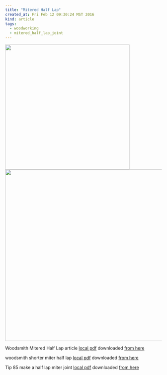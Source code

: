 ```yaml
---
title: "Mitered Half Lap"
created_at: Fri Feb 12 09:30:24 MST 2016
kind: article
tags:
  - woodworking
  - mitered_half_lap_joint
---
```


<img src="/assets/images/miter-half-lap-square-end.png" width="400px">


<img src="/assets/images/miter-half-lap-mitered-end.png" width="550px">

Woodsmith Mitered Half Lap article <a href="/assets/pdf/woodsmith-mitered-half-lap.pdf" target="_blank">local pdf</a> downloaded <a href="http://www.woodworkingseminars.com/wp-content/MiteredHalfLaps_1.pdf" target="_blank">from here</a>

woodsmith shorter miter half lap <a href="/assets/pdf/woodsmith-shorter-miter-half-lap.pdf" target="_blank">local pdf</a> downloaded <a href="http://eberhardt.bz/GME_Wood_Land/GME_Woodworking_Stuff/0_Techniques_Information/Joinery/2_Half_Lap_Miter_Joint.pdf" target="_blank">from here</a>

Tip 85 make a half lap miter joint <a href="/assets/pdf/tip-85-make-a-half-lap-miter-joint.pdf" target="_blank">local pdf</a> downloaded <a href="http://www.woodshoptips.com/tips/100603/100603.pdf" target="_blank">from here</a>


<!--
html boilerplate
<a href="" target="_blank"></a>
<img src="" width="400px">
-->


